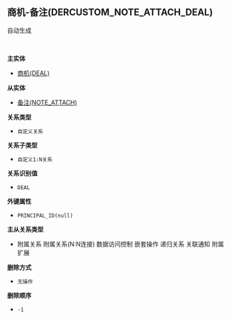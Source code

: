 ## 商机-备注(DERCUSTOM_NOTE_ATTACH_DEAL) <!-- {docsify-ignore-all} -->

自动生成

<br>
<p class="panel-title"><b>主实体</b></p>

* [商机(DEAL)](module/crm/deal)

<p class="panel-title"><b>从实体</b></p>

* [备注(NOTE_ATTACH)](module/crm/note_attach)

<p class="panel-title"><b>关系类型</b></p>

* `自定义关系`

<p class="panel-title"><b>关系子类型</b></p>

* `自定义1:N关系`

<p class="panel-title"><b>关系识别值</b></p>

* `DEAL`

<p class="panel-title"><b>外键属性</b></p>

* `PRINCIPAL_ID(null)`

<p class="panel-title"><b>主从关系类型</b></p>

* <i class="fa fa-square"/></i> 附属关系 <i class="fa fa-square"/></i> 附属关系(N:N连接) <i class="fa fa-square"/></i> 数据访问控制 <i class="fa fa-square"/></i> 嵌套操作 <i class="fa fa-square"/></i> 递归关系 <i class="fa fa-square"/></i> 关联通知 <i class="fa fa-square"/></i> 附属扩展

<p class="panel-title"><b>删除方式</b></p>

* `无操作`

<p class="panel-title"><b>删除顺序</b></p>

* `-1`
